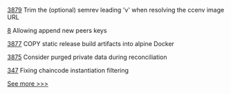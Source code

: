 
[3879](https://github.com/hyperledger/fabric/pull/3879) Trim the (optional) semrev leading 'v' when resolving the ccenv image URL

[8](https://github.com/hyperledger-labs/bdls/pull/8) Allowing append new peers keys

[3877](https://github.com/hyperledger/fabric/pull/3877) COPY static release build artifacts into alpine Docker

[3875](https://github.com/hyperledger/fabric/pull/3875) Consider purged private data during reconciliation

[347](https://github.com/hyperledger-labs/fabric-operations-console/pull/347) Fixing chaincode instantiation filtering


[See more >>>](https://start-here.hyperledger.org/pull-requests)
